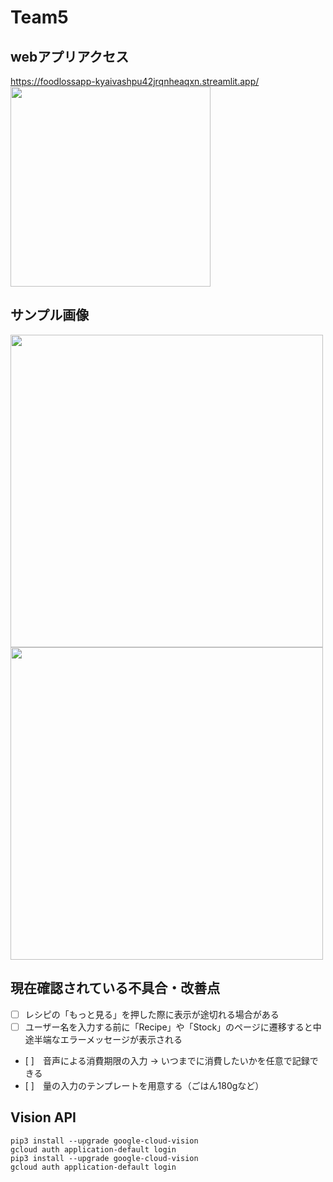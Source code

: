# Team5
## webアプリアクセス
https://foodlossapp-kyaivashpu42jrqnheaqxn.streamlit.app/  
<img src="https://github.com/yuuki330/FoodlossApp/assets/82685492/7bd669ac-a544-4a4f-99b6-950790ebe61f" width="320px">

## サンプル画像
<img src="https://github.com/yuuki330/FoodlossApp/assets/82685492/61c81941-5a9c-48cd-ba84-68151d57b269" width="500px">
<img src="https://github.com/yuuki330/FoodlossApp/assets/82685492/e0da6fbd-ba1c-4b05-95e1-85cb180b5785" width="500px">

## 現在確認されている不具合・改善点
- [ ] レシピの「もっと見る」を押した際に表示が途切れる場合がある
- [ ] ユーザー名を入力する前に「Recipe」や「Stock」のページに遷移すると中途半端なエラーメッセージが表示される
- [ ]　音声による消費期限の入力 -> いつまでに消費したいかを任意で記録できる
- [ ]　量の入力のテンプレートを用意する（ごはん180gなど）


## Vision API
```
pip3 install --upgrade google-cloud-vision
gcloud auth application-default login
pip3 install --upgrade google-cloud-vision 
gcloud auth application-default login
```
